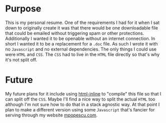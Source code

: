 # Purpose

This is my personal resume. One of the requirements I had for it when I sat down to originally create it was that there would be one downloadable file that could be emailed without triggering spam or other protections. Additionally I wanted it to be openable without an internet connection. In short I wanted it to be a replacement for a `.doc` file. As such I wrote it with no `Javascript` and no external dependencies. The only things I could use were `HTML` and `CSS`. The `CSS` had to live in the `HTML` file directly so that's why it's not split off.

# Future

My future plans for it include using [html-inline](https://www.npmjs.com/package/html-inline) to "compile" this file so that I can split off the `CSS`. Maybe I'll find a nice way to split the actual `HTML` too although I'm not sure how to do that in a stack agnostic way. At that point I plan to make a different version using some `Javascript` that's fancier for serving through my website [mpopescu.com](http://mpopescu.com/).
